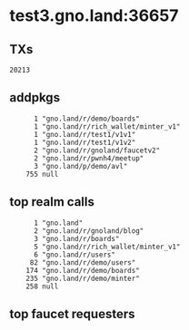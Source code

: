 # test3.gno.land:36657

## TXs
```
20213
```

## addpkgs
```
      1 "gno.land/r/demo/boards"
      1 "gno.land/r/rich_wallet/minter_v1"
      1 "gno.land/r/test1/v1v1"
      1 "gno.land/r/test1/v1v2"
      2 "gno.land/r/gnoland/faucetv2"
      2 "gno.land/r/pwnh4/meetup"
      3 "gno.land/p/demo/avl"
    755 null
```

## top realm calls
```
      1 "gno.land"
      2 "gno.land/r/gnoland/blog"
      3 "gno.land/r/boards"
      5 "gno.land/r/rich_wallet/minter_v1"
      6 "gno.land/r/users"
     82 "gno.land/r/demo/users"
    174 "gno.land/r/demo/boards"
    235 "gno.land/r/demo/minter"
    258 null
```

## top faucet requesters
```
```

